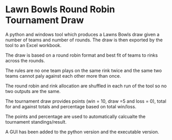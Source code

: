 # Lawn Bowls Round Robin Tournament Draw

A python and windows tool which produces a Lawns Bowls draw given a number of teams and number of rounds. The draw is then exported by the tool to an Excel workbook. 

The draw is based on a round robin format and best fit of teams to rinks across the rounds. 

The rules are no one team plays on the same rink twice and the same two teams cannot paly against each other more than once.

The round robin and rink allocation are shuffled in each run of the tool so no two outputs are the same.

The tournament draw provides points (win = 10, draw =5 and loss = 0), total for and against totals and percentage based on total win/loss.

The points and percentage are used to automatically calcualte the tournament standings/result.

A GUI has been added to the python version and the executable version.
